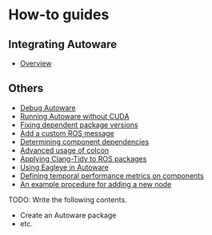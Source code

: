# How-to guides

## Integrating Autoware

- [Overview](integrating-autoware/overview.md)

## Others

- [Debug Autoware](others/debug-autoware.md)
- [Running Autoware without CUDA](others/running-autoware-without-cuda.md)
- [Fixing dependent package versions](others/fixing-dependent-package-versions.md)
- [Add a custom ROS message](others/add-a-custom-ros-message.md)
- [Determining component dependencies](others/determining-component-dependencies.md)
- [Advanced usage of colcon](others/advanced-usage-of-colcon.md)
- [Applying Clang-Tidy to ROS packages](others/applying-clang-tidy-to-ros-packages.md)
- [Using Eagleye in Autoware](others/eagleye-integration-guide.md)
- [Defining temporal performance metrics on components](others/defining-temporal-performance-metrics.md)
- [An example procedure for adding a new node](others/an-example-procedure-for-adding-a-new-node.md)

TODO: Write the following contents.

- Create an Autoware package
- etc.
